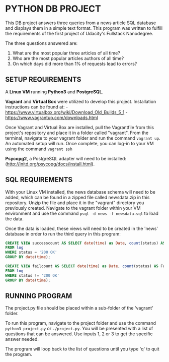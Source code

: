 # PYTHON DB PROJECT

This DB project answers three queries from a news article SQL database and displays them in a simple text format. This program was written to fulfill the requirements of the first project of Udacity's Fullstack Nanodegree.

The three questions answered are:

1. What are the most popular three articles of all time?
2. Who are the most popular articles authors of all time?
3. On which days did more than 1% of requests lead to errors?

## SETUP REQUIREMENTS

A **Linux VM** running **Python3** and **PostgreSQL**.

**Vagrant** and **Virtual Box** were utilized to develop this project. Installation instructions can be found at:
-https://www.virtualbox.org/wiki/Download_Old_Builds_5_1
-https://www.vagrantup.com/downloads.html

Once Vagrant and Virtual Box are installed, pull the Vagrantfile from this project's repository and place it in a folder called "vagrant". From the terminal, navigate to your vagrant folder and run the command `vagrant up`. An automated setup will run. Once complete, you can log-in to your VM using the command `vagrant ssh`

**Psycopg2**, a PostgreSQL adapter will need to be installed: (http://initd.org/psycopg/docs/install.html). 

## SQL REQUIREMENTS

With your Linux VM installed, the news database schema will need to be added, which can be found in a zipped file called newsdata.zip in this repository.  Unzip the file and place it in the "vagrant" directory you previously created. Navigate to the vagrant folder within your VM environment and use the command `psql -d news -f newsdata.sql` to load the data.

Once the data is loaded, these views will need to be created in the 'news' database in order to run the third query in this program:

```sql
CREATE VIEW successcount AS SELECT date(time) as Date, count(status) AS Success 
FROM log 
WHERE status = '200 OK' 
GROUP BY date(time);
```

```sql
CREATE VIEW failcount AS SELECT date(time) as Date, count(status) AS Fail 
FROM log 
WHERE status != '200 OK' 
GROUP BY date(time);
```

## RUNNING PROGRAM
The project.py file should be placed within a sub-folder of the 'vagrant' folder.

To run this program, navigate to the project folder and use the command `python3 project.py` or `./project.py`. You will be presented with a list of questions that can be answered. Use inputs 1, 2 or 3 to get the specific answer needed.

The program will loop back to the list of questions until you type 'q' to quit the program.